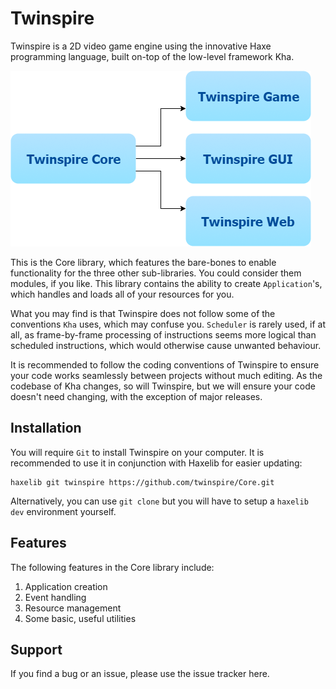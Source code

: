 # Twinspire
Twinspire is a 2D video game engine using the innovative Haxe programming language, built on-top of the low-level framework Kha.

![Diagram](https://github.com/twinspire/Core/raw/master/img/ts_diag.png)

This is the Core library, which features the bare-bones to enable functionality for the three other sub-libraries. You could consider them modules, if you like. This library contains the ability to create `Application`'s, which handles and loads all of your resources for you.

What you may find is that Twinspire does not follow some of the conventions `Kha` uses, which may confuse you. `Scheduler` is rarely used, if at all, as frame-by-frame processing of instructions seems more logical than scheduled instructions, which would otherwise cause unwanted behaviour.

It is recommended to follow the coding conventions of Twinspire to ensure your code works seamlessly between projects without much editing. As the codebase of Kha changes, so will Twinspire, but we will ensure your code doesn't need changing, with the exception of major releases.

## Installation
You will require `Git` to install Twinspire on your computer. It is recommended to use it in conjunction with Haxelib for easier updating:

    haxelib git twinspire https://github.com/twinspire/Core.git

Alternatively, you can use `git clone` but you will have to setup a `haxelib dev` environment yourself.

## Features

The following features in the Core library include:

 1. Application creation
 2. Event handling
 3. Resource management
 4. Some basic, useful utilities

## Support
If you find a bug or an issue, please use the issue tracker here.
